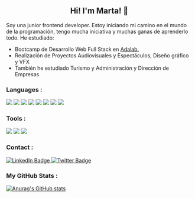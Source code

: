 <p align="center">
 <h2 align="center">Hi! I'm Marta! 👋</h2>
</p>

Soy una junior frontend developer. Estoy iniciando mi camino en el mundo de la programación, tengo mucha iniciativa y muchas ganas de aprenderlo todo. He estudiado:
- Bootcamp de Desarrollo Web Full Stack en [Adalab.](https://adalab.es/)
- Realización de Proyectos Audiovisuales y Espectáculos, Diseño gráfico y VFX
- También he estudiado Turismo y Administración y Dirección de Empresas

<div>
<h3>Languages :</h3>
   <img src="https://img.shields.io/badge/HTML5-E34F26?style=for-the-badge&logo=html5&logoColor=white"/>
     <img src="https://img.shields.io/badge/CSS3-1572B6?style=for-the-badge&logo=css3&logoColor=white"/>
     <img src="https://img.shields.io/badge/Sass-CC6699?style=for-the-badge&logo=sass&logoColor=white"/>   <img src="https://img.shields.io/badge/JavaScript-323330?style=for-the-badge&logo=javascript&logoColor=F7DF1E"/>
 <img src="https://img.shields.io/badge/React-20232A?style=for-the-badge&logo=react&logoColor=61DAFB"/>
   <img src="https://img.shields.io/badge/Node.js-43853D?style=for-the-badge&logo=node.js&logoColor=white"/>
   <img src="https://img.shields.io/badge/Express.js-404D59?style=for-the-badge"/>
   <img src="https://img.shields.io/badge/SQLite-07405E?style=for-the-badge&logo=sqlite&logoColor=white"/>
</div>
<div>
<h3>Tools :</h3>
   <img src="https://img.shields.io/badge/GIT-E44C30?style=for-the-badge&logo=git&logoColor=white"/>
 <img src="https://img.shields.io/badge/GitHub-100000?style=for-the-badge&logo=github&logoColor=white"/>
    <img src="https://img.shields.io/badge/Visual_Studio_Code-0078D4?style=for-the-badge&logo=visual%20studio%20code&logoColor=white"/>
</div>
<div>
<h3> Contact :</h3>
  <a href="https://www.linkedin.com/in/marta-castrillo-gil">
    <img src="https://img.shields.io/badge/LinkedIn-purple?style=for-the-badge&logo=linkedin&logoColor=white" alt="LinkedIn Badge"/>
  </a>
  <a href="https://twitter.com/martscastrillo">
    <img src="https://img.shields.io/badge/Twitter-blue?style=for-the-badge&logo=twitter&logoColor=white" alt="Twitter Badge"/>
  </a>
 
</div>
<h3> My GitHub Stats :</h3>

[![Anurag's GitHub stats](https://github-readme-stats.vercel.app/api?username=martscastrillo)](https://github.com/anuraghazra/github-readme-stats)
